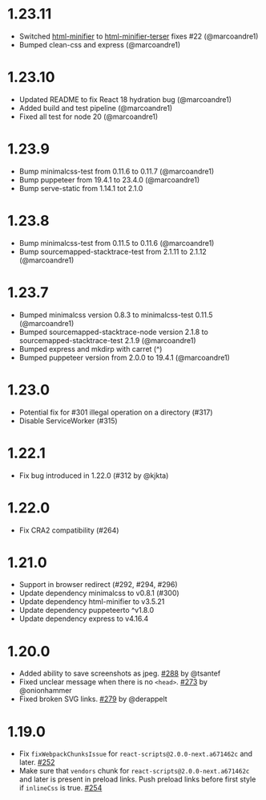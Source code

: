 # 1.23.11

- Switched [html-minifier](https://www.npmjs.com/package/html-minifier) to [html-minifier-terser](https://www.npmjs.com/package/html-minifier-terser) fixes #22 (@marcoandre1)
- Bumped clean-css and express (@marcoandre1)

# 1.23.10

- Updated README to fix React 18 hydration bug (@marcoandre1)
- Added build and test pipeline (@marcoandre1)
- Fixed all test for node 20 (@marcoandre1)

# 1.23.9

- Bump minimalcss-test from 0.11.6 to 0.11.7 (@marcoandre1)
- Bump puppeteer from 19.4.1 to 23.4.0 (@marcoandre1)
- Bump serve-static from 1.14.1 tot 2.1.0

# 1.23.8

- Bump minimalcss-test from 0.11.5 to 0.11.6 (@marcoandre1)
- Bump sourcemapped-stacktrace-test from 2.1.11 to 2.1.12 (@marcoandre1)

# 1.23.7

- Bumped minimalcss version 0.8.3 to minimalcss-test 0.11.5 (@marcoandre1)
- Bumped sourcemapped-stacktrace-node version 2.1.8 to sourcemapped-stacktrace-test 2.1.9 (@marcoandre1)
- Bumped express and mkdirp with carret (^)
- Bumped puppeteer version from 2.0.0 to 19.4.1 (@marcoandre1)

# 1.23.0

- Potential fix for #301 illegal operation on a directory (#317)
- Disable ServiceWorker (#315)

# 1.22.1

- Fix bug introduced in 1.22.0 (#312 by @kjkta)

# 1.22.0

- Fix CRA2 compatibility (#264)

# 1.21.0

- Support in browser redirect (#292, #294, #296)
- Update dependency minimalcss to v0.8.1 (#300)
- Update dependency html-minifier to v3.5.21
- Update dependency puppeteerto ^v1.8.0
- Update dependency express to v4.16.4

# 1.20.0

- Added ability to save screenshots as jpeg. [#288](https://github.com/stereobooster/react-snap/pull/288) by @tsantef
- Fixed unclear message when there is no `<head>`. [#273](https://github.com/stereobooster/react-snap/pull/273) by @onionhammer
- Fixed broken SVG links. [#279](https://github.com/stereobooster/react-snap/pull/279) by @derappelt

# 1.19.0

- Fix `fixWebpackChunksIssue` for `react-scripts@2.0.0-next.a671462c` and later. [#252](https://github.com/stereobooster/react-snap/pull/252)
- Make sure that `vendors` chunk for `react-scripts@2.0.0-next.a671462c` and later is present in preload links. Push preload links before first style if `inlineCss` is true. [#254](https://github.com/stereobooster/react-snap/pull/254)
